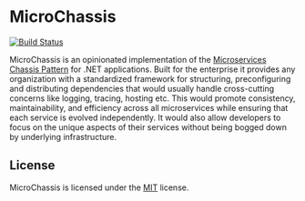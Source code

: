# MicroChassis
[![Build Status](https://github.com/microchassis/microchassis/actions/workflows/ci.yml/badge.svg?branch=main)](https://github.com/microchassis/microchassis/actions?query=branch%3Amain)

MicroChassis is an opinionated implementation of the [Microservices Chassis Pattern](https://microservices.io/patterns/microservice-chassis.html) for .NET applications. Built for the enterprise it provides any organization with a standardized framework for structuring, preconfiguring and distributing dependencies that would usually handle cross-cutting concerns like logging, tracing, hosting etc. This would promote consistency, maintainability, and efficiency across all microservices while ensuring that each service is evolved independently. It would also allow developers to focus on the unique aspects of their services without being bogged down by underlying infrastructure. 

## License

MicroChassis is licensed under the [MIT](LICENSE) license.